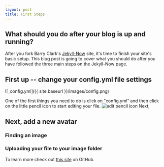 ```yaml
---
layout: post
title: First Steps
---
```


## What should you do after your blog is up and running?

After you fork Barry Clark's [Jekyll-Now](https://github.com/barryclark/jekyll-now) site, it's time to finish your site's basic setup. This blog post is going to cover what you should do after you have followed the three main steps on the Jekyll-Now page.

## First up -- change your config.yml file settings
![_config.yml]({{ site.baseurl }}/images/config.png)

One of the first things you need to do is click on "config.yml" and then click on the little pencil icon to start editing your file. ![edit pencil icon]({{site.baseurl}}/images/edit-file.png) Next, 

## Next, add a new avatar

### Finding an image

### Uploading your file to your image folder

To learn more check out [this site](https://en.wikipedia.org/wiki/Hamburger) on GitHub.
